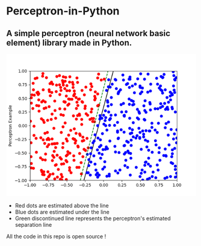 # Perceptron-in-Python
## A simple perceptron (neural network basic element) library made in Python.

<img src = "https://github.com/adrienpillou/Perceptron-in-Python/blob/main/Figure_1.png">
<ul>
  <li>Red dots are estimated above the line</li>
  <li>Blue dots are estimated under the line</li>
  <li>Green discontinued line represents the perceptron's estimated separation line
</li>
</ul>

All the code in this repo is open source !
